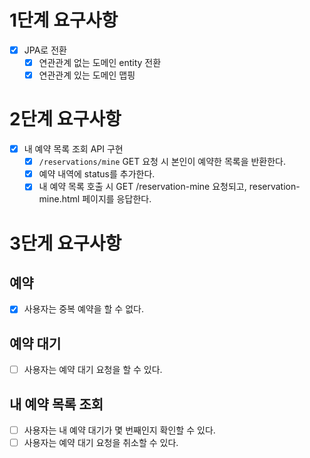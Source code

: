 # 1단계 요구사항
- [x] JPA로 전환
  - [x] 연관관계 없는 도메인 entity 전환
  - [x] 연관관계 있는 도메인 맵핑

# 2단계 요구사항
- [x] 내 예약 목록 조회 API 구현
  - [x] `/reservations/mine` GET 요청 시 본인이 예약한 목록을 반환한다.
  - [x] 예약 내역에 status를 추가한다.
  - [x] 내 예약 목록 호출 시 GET /reservation-mine 요청되고, reservation-mine.html 페이지를 응답한다.

# 3단게 요구사항
## 예약
- [x] 사용자는 중복 예약을 할 수 없다.

## 예약 대기
- [ ] 사용자는 예약 대기 요청을 할 수 있다.

## 내 예약 목록 조회
- [ ] 사용자는 내 예약 대기가 몇 번째인지 확인할 수 있다.
- [ ] 사용자는 예약 대기 요청을 취소할 수 있다.
